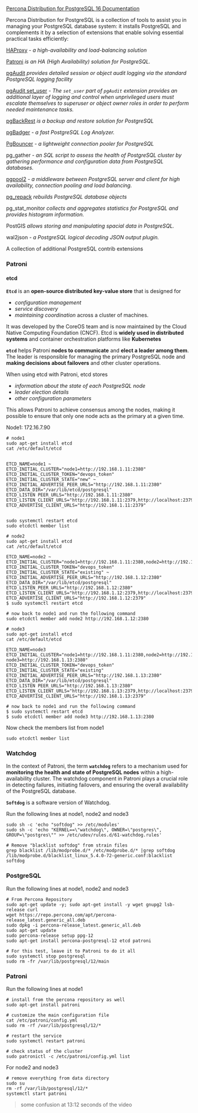 [Percona Distribution for PostgreSQL 16 Documentation](https://docs.percona.com/postgresql/16/index.html#)


Percona Distribution for PostgreSQL is a collection of tools to assist you in managing your PostgreSQL database system: it installs PostgreSQL and complements it by a selection of extensions that enable solving essential practical tasks efficiently:

[HAProxy](http://www.haproxy.org/) - _a high-availability and load-balancing solution_

[Patroni](https://patroni.readthedocs.io/en/latest/) _is an HA (High Availability) solution for PostgreSQL._

[pgAudit](https://www.pgaudit.org/) _provides detailed session or object audit logging via the standard PostgreSQL logging facility_

[pgAudit set_user](https://github.com/pgaudit/set_user) - _The `set_user` part of `pgAudit` extension provides an additional layer of logging and control when unprivileged users must escalate themselves to superuser or object owner roles in order to perform needed maintenance tasks._

[pgBackRest](https://pgbackrest.org/) _is a backup and restore solution for PostgreSQL_

[pgBadger](https://github.com/darold/pgbadger) - _a fast PostgreSQL Log Analyzer._

[PgBouncer](https://www.pgbouncer.org/) - _a lightweight connection pooler for PostgreSQL_

pg_gather - _an SQL script to assess the health of PostgreSQL cluster by gathering performance and configuration data from PostgreSQL databases._

[pgpool2](https://www.pgpool.net/mediawiki/index.php/Main_Page) - _a middleware between PostgreSQL server and client for high availability, connection pooling and load balancing._

[pg_repack](https://github.com/reorg/pg_repack) _rebuilds PostgreSQL database objects_

pg_stat_monitor _collects and aggregates statistics for PostgreSQL and provides histogram information._

PostGIS _allows storing and manipulating spacial data in PostgreSQL._

wal2json - _a PostgreSQL logical decoding JSON output plugin._

A collection of additional PostgreSQL contrib extensions


### Patroni 

#### etcd


**`Etcd`** is an **open-source distributed key-value store** that is designed for 
- _configuration management_ 
- _service discovery_
- _maintaining coordination_ across a cluster of machines. 

It was developed by the CoreOS team and is now maintained by the Cloud Native Computing Foundation (CNCF). Etcd is **widely used in distributed systems** and container orchestration platforms like **Kubernetes**


**`etcd`** helps Patroni **nodes to communicate** and **elect a leader among them**. The leader is responsible for managing the primary PostgreSQL node and **making decisions about failovers** and other cluster operations.

When using etcd with Patroni, etcd stores 
- _information about the state of each PostgreSQL node_
- _leader election details_
- _other configuration parameters_

This allows Patroni to achieve consensus among the nodes, making it possible to ensure that only one node acts as the primary at a given time.


Node1: 172.16.7.90

```shell
# node1
sudo apt-get install etcd
cat /etc/default/etcd


ETCD_NAME=node1 ~
ETCD_INITIAL_CLUSTER="node1=http://192.168.1.11:2380"
ETCD_INITIAL_CLUSTER_TOKEN="devops_token"
ETCD_INITIAL_CLUSTER_STATE="new" ~
ETCD_INITIAL_ADVERTISE_PEER_URLS="http://192.168.1.11:2380"
ETCD_DATA_DIR="/var/lib/etcd/postgresql"
ETCD_LISTEN PEER_URLS="http://192.168.1.11:2380" ETCD_LISTEN_CLIENT_URLS="http://192.168.1.11:2379,http://localhost:2379"
ETCD_ADVERTISE_CLIENT_URLS="http://192.168.1.11:2379"


sudo systemctl restart etcd
sudo etcdctl member list
```

```shell
# node2
sudo apt-get install etcd
cat /etc/default/etcd

ETCD_NAME=node2 ~
ETCD_INITIAL_CLUSTER="node1=http://192.168.1.11:2380,node2=http://192.168.1.12:2380"
ETCD_INITIAL_CLUSTER_TOKEN="devops_token"
ETCD_INITIAL_CLUSTER_STATE="existing" ~
ETCD_INITIAL_ADVERTISE_PEER_URLS="http://192.168.1.12:2380"
ETCD_DATA_DIR="/var/lib/etcd/postgresql"
ETCD_LISTEN_PEER_URLS="http://192.168.1.12:2380"
ETCD_LISTEN_CLIENT_URLS="http://192.168.1.12:2379,http://localhost:2379"
ETCD_ADVERTISE_CLIENT_URLS="http://192.168.1.12:2379"
$ sudo systemctl restart etcd

# now back to node1 and run the following command
sudo etcdctl member add node2 http://192.168.1.12:2380
```

```shell
# node3
sudo apt-get install etcd
cat /etc/default/etcd

ETCD_NAME=node3
ETCD_INITIAL_CLUSTER="node1=http://192.168.1.11:2380,node2=http://192.168.1.13:2380,
node3=http://192.168.1.13:2380"
ETCD_INITIAL_CLUSTER_TOKEN="devops_token"
ETCD_INITIAL_CLUSTER_STATE="existing"
ETCD_INITIAL_ADVERTISE_PEER_URLS="http://192.168.1.13:2380"
ETCD_DATA_DIR="/var/lib/etcd/postgresql"
ETCD_LISTEN PEER_URLS="http://192.168.1.13:2380" 
ETCD_LISTEN_CLIENT_URLS="http://192.168.1.13:2379,http://localhost:2379"
ETCD_ADVERTISE_CLIENT_URLS="http://192.168.1.13:2379"

# now back to node1 and run the following command
$ sudo systemctl restart etcd
$ sudo etcdctl member add node3 http://192.168.1.13:2380
```

Now check the members list from node1
```shell
sudo etcdctl member list
```

### Watchdog

In the context of Patroni, the term **`watchdog`** refers to a mechanism used for **monitoring the health and state of PostgreSQL nodes** within a high-availability cluster. The watchdog component in Patroni plays a crucial role in detecting failures, initiating failovers, and ensuring the overall availability of the PostgreSQL database.

**`Softdog`** is a software version of Watchdog.

Run the following lines at node1, node2 and node3

```shell
sudo sh -c 'echo "softdog" >> /etc/modules'
sudo sh -c 'echo "KERNEL==\"watchdog\", OWNER=\"postgres\", GROUP=\"postgres\"" >> /etc/udev/rules.d/61-watchdog.rules'

# Remove "blacklist softdog" from strain files
grep blacklist /lib/modprobe.d/* /etc/modprobe.d/* |grep softdog /lib/modprobe.d/blacklist_linux_5.4.0-72-generic.conf:blacklist softdog
```

### PostgreSQL

Run the following lines at node1, node2 and node3

```shell
# From Percona Repository
sudo apt-get update -y; sudo apt-get install -y wget gnupg2 lsb-release curl 
wget https://repo.percona.com/apt/percona-release_latest.generic_all.deb 
sudo dpkg -i percona-release_latest.generic_all.deb
sudo apt-get update
sudo percona-release setup ppg-12
sudo apt-get install percona-postgresql-12 etcd patroni

# For this test, leave it to Patroni to do it all
sudo systemctl stop postgresql
sudo rm -fr /var/lib/postgresql/12/main
```

### Patroni

Run the following lines at node1

```shell
# install from the percona repository as well
sudo apt-get install patroni

# customize the main configuration file
cat /etc/patroni/config.yml
sudo rm -rf /var/lib/postgresql/12/*

# restart the service
sudo systemctl restart patroni

# check status of the cluster
sudo patronictl -c /etc/patroni/config.yml list 
```

For node2 and node3

```shell
# remove everything from data directory
sudo su
rm -rf /var/lib/postgresql/12/*
systemctl start patroni
```

> some confusion at 13:12 seconds of the video
